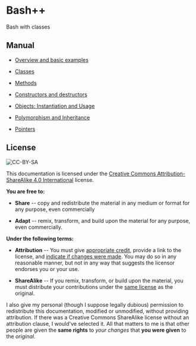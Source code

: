 # Bash++

Bash with classes

## Manual

 - [Overview and basic examples](https://bashpp.rail5.org/overview.html)

 - [Classes](https://bashpp.rail5.org/classes.html)

 - [Methods](https://bashpp.rail5.org/methods.html)

 - [Constructors and destructors](https://bashpp.rail5.org/constructors-destructors.html)

 - [Objects: Instantiation and Usage](https://bashpp.rail5.org/objects.html)

 - [Polymorphism and Inheritance](https://bashpp.rail5.org/polymorphism.html)

 - [Pointers](https://bashpp.rail5.org/pointers.html)

## License

![CC-BY-SA](https://licensebuttons.net/l/by-sa/3.0/88x31.png)

This documentation is licensed under the [Creative Commons Attribution-ShareAlike 4.0 International](https://creativecommons.org/licenses/by-sa/4.0/) license.

**You are free to:**

 - **Share** -- copy and redistribute the material in any medium or format for any purpose, even commercially

 - **Adapt** -- remix, transform, and build upon the material for any purpose, even commercially.

**Under the following terms:**

 - **Attribution** -- You must give [appropriate credit](https://creativecommons.org/licenses/by-sa/4.0/#ref-appropriate-credit), provide a link to the license, and [indicate if changes were made](https://creativecommons.org/licenses/by-sa/4.0/#ref-indicate-changes). You may do so in any reasonable manner, but not in any way that suggests the licensor endorses you or your use.

 - **ShareAlike** -- If you remix, transform, or build upon the material, you must distribute your contributions under the [same license](https://creativecommons.org/licenses/by-sa/4.0/#ref-same-license) as the original.

I also give my personal (though I suppose legally dubious) permission to redistribute this documentation, modified or unmodified, without providing attribution. If there was a Creative Commons ShareAlike license without an attribution clause, I would've selected it. All that matters to me is that other people are given the **same rights** to *your changes* that **you were given** to the *original.*
